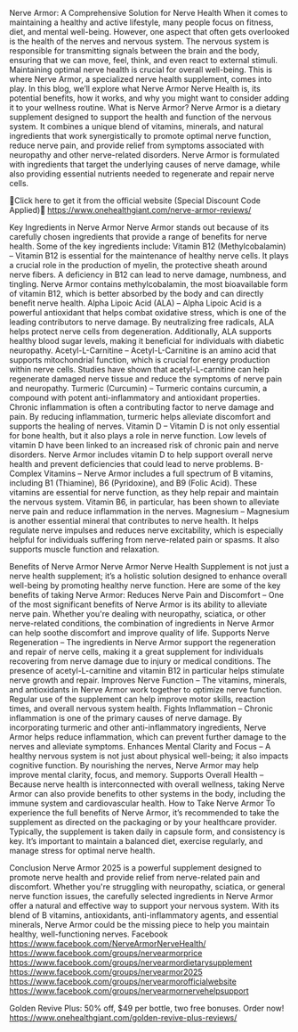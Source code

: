 Nerve Armor: A Comprehensive Solution for Nerve Health
When it comes to maintaining a healthy and active lifestyle, many people focus on fitness, diet, and mental well-being. However, one aspect that often gets overlooked is the health of the nerves and nervous system. The nervous system is responsible for transmitting signals between the brain and the body, ensuring that we can move, feel, think, and even react to external stimuli. Maintaining optimal nerve health is crucial for overall well-being. This is where Nerve Armor, a specialized nerve health supplement, comes into play.
In this blog, we’ll explore what Nerve Armor Nerve Health is, its potential benefits, how it works, and why you might want to consider adding it to your wellness routine.
What is Nerve Armor?
Nerve Armor is a dietary supplement designed to support the health and function of the nervous system. It combines a unique blend of vitamins, minerals, and natural ingredients that work synergistically to promote optimal nerve function, reduce nerve pain, and provide relief from symptoms associated with neuropathy and other nerve-related disorders. Nerve Armor is formulated with ingredients that target the underlying causes of nerve damage, while also providing essential nutrients needed to regenerate and repair nerve cells.

🧡Click here to get it from the official website (Special Discount Code Applied)🧡
https://www.onehealthgiant.com/nerve-armor-reviews/ 

Key Ingredients in Nerve Armor
Nerve Armor stands out because of its carefully chosen ingredients that provide a range of benefits for nerve health. Some of the key ingredients include:
Vitamin B12 (Methylcobalamin) – Vitamin B12 is essential for the maintenance of healthy nerve cells. It plays a crucial role in the production of myelin, the protective sheath around nerve fibers. A deficiency in B12 can lead to nerve damage, numbness, and tingling. Nerve Armor contains methylcobalamin, the most bioavailable form of vitamin B12, which is better absorbed by the body and can directly benefit nerve health.
Alpha Lipoic Acid (ALA) – Alpha Lipoic Acid is a powerful antioxidant that helps combat oxidative stress, which is one of the leading contributors to nerve damage. By neutralizing free radicals, ALA helps protect nerve cells from degeneration. Additionally, ALA supports healthy blood sugar levels, making it beneficial for individuals with diabetic neuropathy.
Acetyl-L-Carnitine – Acetyl-L-Carnitine is an amino acid that supports mitochondrial function, which is crucial for energy production within nerve cells. Studies have shown that acetyl-L-carnitine can help regenerate damaged nerve tissue and reduce the symptoms of nerve pain and neuropathy.
Turmeric (Curcumin) – Turmeric contains curcumin, a compound with potent anti-inflammatory and antioxidant properties. Chronic inflammation is often a contributing factor to nerve damage and pain. By reducing inflammation, turmeric helps alleviate discomfort and supports the healing of nerves.
Vitamin D – Vitamin D is not only essential for bone health, but it also plays a role in nerve function. Low levels of vitamin D have been linked to an increased risk of chronic pain and nerve disorders. Nerve Armor includes vitamin D to help support overall nerve health and prevent deficiencies that could lead to nerve problems.
B-Complex Vitamins – Nerve Armor includes a full spectrum of B vitamins, including B1 (Thiamine), B6 (Pyridoxine), and B9 (Folic Acid). These vitamins are essential for nerve function, as they help repair and maintain the nervous system. Vitamin B6, in particular, has been shown to alleviate nerve pain and reduce inflammation in the nerves.
Magnesium – Magnesium is another essential mineral that contributes to nerve health. It helps regulate nerve impulses and reduces nerve excitability, which is especially helpful for individuals suffering from nerve-related pain or spasms. It also supports muscle function and relaxation.

Benefits of Nerve Armor
Nerve Armor Nerve Health Supplement is not just a nerve health supplement; it’s a holistic solution designed to enhance overall well-being by promoting healthy nerve function. Here are some of the key benefits of taking Nerve Armor:
Reduces Nerve Pain and Discomfort – One of the most significant benefits of Nerve Armor is its ability to alleviate nerve pain. Whether you're dealing with neuropathy, sciatica, or other nerve-related conditions, the combination of ingredients in Nerve Armor can help soothe discomfort and improve quality of life.
Supports Nerve Regeneration – The ingredients in Nerve Armor support the regeneration and repair of nerve cells, making it a great supplement for individuals recovering from nerve damage due to injury or medical conditions. The presence of acetyl-L-carnitine and vitamin B12 in particular helps stimulate nerve growth and repair.
Improves Nerve Function – The vitamins, minerals, and antioxidants in Nerve Armor work together to optimize nerve function. Regular use of the supplement can help improve motor skills, reaction times, and overall nervous system health.
Fights Inflammation – Chronic inflammation is one of the primary causes of nerve damage. By incorporating turmeric and other anti-inflammatory ingredients, Nerve Armor helps reduce inflammation, which can prevent further damage to the nerves and alleviate symptoms.
Enhances Mental Clarity and Focus – A healthy nervous system is not just about physical well-being; it also impacts cognitive function. By nourishing the nerves, Nerve Armor may help improve mental clarity, focus, and memory.
Supports Overall Health – Because nerve health is interconnected with overall wellness, taking Nerve Armor can also provide benefits to other systems in the body, including the immune system and cardiovascular health.
How to Take Nerve Armor
To experience the full benefits of Nerve Armor, it’s recommended to take the supplement as directed on the packaging or by your healthcare provider. Typically, the supplement is taken daily in capsule form, and consistency is key. It’s important to maintain a balanced diet, exercise regularly, and manage stress for optimal nerve health.

Conclusion
Nerve Armor 2025 is a powerful supplement designed to promote nerve health and provide relief from nerve-related pain and discomfort. Whether you're struggling with neuropathy, sciatica, or general nerve function issues, the carefully selected ingredients in Nerve Armor offer a natural and effective way to support your nervous system. With its blend of B vitamins, antioxidants, anti-inflammatory agents, and essential minerals, Nerve Armor could be the missing piece to help you maintain healthy, well-functioning nerves.
Facebook
https://www.facebook.com/NerveArmorNerveHealth/ 
https://www.facebook.com/groups/nervearmorprice 
https://www.facebook.com/groups/nervearmordietarysupplement 
https://www.facebook.com/groups/nervearmor2025 
https://www.facebook.com/groups/nervearmorofficialwebsite 
https://www.facebook.com/groups/nervearmornervehelpsupport 

Golden Revive Plus: 50% off, $49 per bottle, two free bonuses. Order now!
https://www.onehealthgiant.com/golden-revive-plus-reviews/ 
